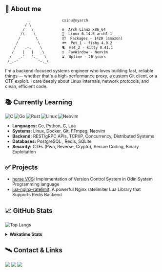 ## 💠 About me

```txt
          .               cxinu@nyarch
         / \
        /   \             ⚙️  Arch Linux x86_64
       /\    \            🐉  Linux 6.14.5-arch1-1
      /       \           📦  Packages - 1420 (amazon)
     /         \          🐟  Pet_1 - fishy 4.0.2
    /    .-.    \         🐈  Pet_2 - kitty 0.41.1
   /    |   |   _\        ◻️  FavWindow - Neovim
  /   _.'   '._   \       ⏳  Uptime - 20 years
 /_.-'         '-._\

```

I'm a backend-focused systems engineer who loves building fast, reliable things — whether that's a high-performance proxy, a custom Git client, or a CTF exploit. I care deeply about Linux internals, network protocols, and clean, efficient code.

## 📚 Currently Learning

![C](https://img.shields.io/badge/C-%23FFFFFF.svg?style=for-the-badge&logo=c)
![Go](https://img.shields.io/badge/go-%2300ADD8.svg?style=for-the-badge&logo=go&logoColor=white)
![Rust](https://img.shields.io/badge/rust-%23AA9966.svg?style=for-the-badge&logo=rust&logoColor=white)
![Linux](https://img.shields.io/badge/linux-%23995555.svg?style=for-the-badge&logo=linux)
![Neovim](https://img.shields.io/badge/neovim-%23444499.svg?style=for-the-badge&logo=neovim)

- **Languages:** Go, Python, C, Lua
- **Systems:** Linux, Docker, Git, FFmpeg, Neovim
- **Backend:** REST/gRPC APIs, TCP/IP, Concurrency, Distributed Systems
- **Databases:** PostgreSQL , Redis, SQLite
- **Security:** CTFs (Pwn, Reverse, Crypto), Secure Coding, Binary Exploitation

## ✅ Projects

- [norse VCS](https://github.com/synthcynth/norse): Implementation of Version Control System in Odin System Programming language
- [lua-nginx-ratelimit](https://github.com/cxinu/lua-nginx-ratelimit): A powerful Nginx ratelimiter Lua Library that Supports Redis Backend

## 📈 GitHub Stats

![Top Langs](https://github-readme-stats.vercel.app/api/top-langs/?username=cxinu&layout=compact&theme=dark&hide=cmake&card_width=600&hide_border=true)
<details>
    <summary><b>Wakatime Stats</b></summary>
    <img src="https://github-readme-stats.vercel.app/api/wakatime?username=cxinu&theme=dark&layout=compact&card_width=600&hide_border=true" width="600" height="300" />
</details>

## 🛰️ Contact & Links

<a href="https://discord.com/users/575245382691323909"><img src="https://img.shields.io/badge/Discord-eep.cpp-7289da"></a>
<a href="https://cxinu.github.io" target="_blank"><img src="https://img.shields.io/badge/Personal%20Site-cxinu.github.io-blue"></a>
<a href="mailto:cxinu3099@gmail.com"><img src="https://img.shields.io/badge/Email-cxinu3099%40gmail.com-yellow"></a>

